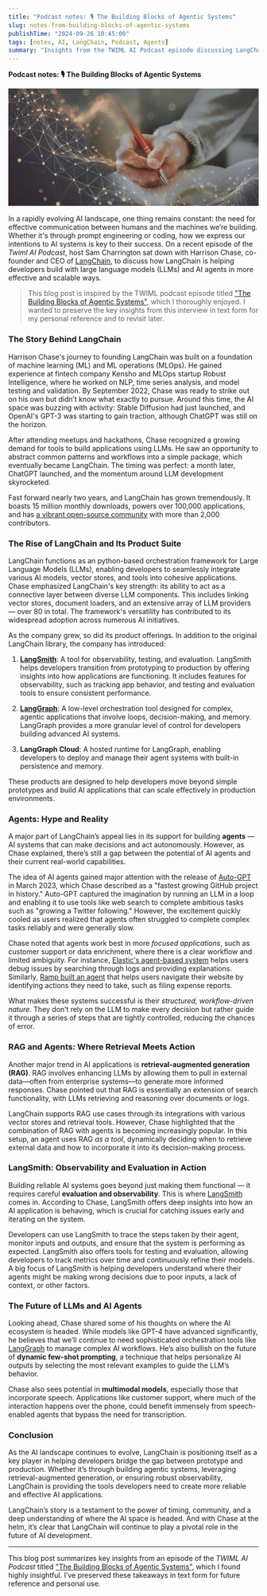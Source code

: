 ```yaml
---
title: "Podcast notes: 🎙 The Building Blocks of Agentic Systems"
slug: notes-from-building-blocks-of-agentic-systems
publishTime: "2024-09-26 10:45:00"
tags: [notes, AI, LangChain, Podcast, Agents]
summary: "Insights from the TWIML AI Podcast episode discussing LangChain and its role in AI development."
---
```

**Podcast notes: 🎙 The Building Blocks of Agentic Systems**

![A hand with a pen writing in a notebook, decorated with futuristic lines](./header.webp)

In a rapidly evolving AI landscape, one thing remains constant: the need for effective communication between humans and the machines we’re building. Whether it's through prompt engineering or coding, how we express our intentions to AI systems is key to their success. On a recent episode of the *Twiml AI Podcast*, host Sam Charrington sat down with Harrison Chase, co-founder and CEO of [LangChain](https://www.langchain.com/), to discuss how LangChain is helping developers build with large language models (LLMs) and AI agents in more effective and scalable ways.

> This blog post is inspired by the TWIML podcast episode titled ["The Building Blocks of Agentic Systems"](https://twimlai.com/podcast/twimlai/the-building-blocks-of-agentic-systems/), which I thoroughly enjoyed. I wanted to preserve the key insights from this interview in text form for my personal reference and to revisit later.

### The Story Behind LangChain

Harrison Chase's journey to founding LangChain was built on a foundation of machine learning (ML) and ML operations (MLOps). He gained experience at fintech company Kensho and MLOps startup Robust Intelligence, where he worked on NLP, time series analysis, and model testing and validation. By September 2022, Chase was ready to strike out on his own but didn’t know what exactly to pursue. Around this time, the AI space was buzzing with activity: Stable Diffusion had just launched, and OpenAI's GPT-3 was starting to gain traction, although ChatGPT was still on the horizon.

After attending meetups and hackathons, Chase recognized a growing demand for tools to build applications using LLMs. He saw an opportunity to abstract common patterns and workflows into a simple package, which eventually became LangChain. The timing was perfect: a month later, ChatGPT launched, and the momentum around LLM development skyrocketed. 

Fast forward nearly two years, and LangChain has grown tremendously. It boasts 15 million monthly downloads, powers over 100,000 applications, and has [a vibrant open-source community](https://github.com/langchain-ai) with more than 2,000 contributors.

### The Rise of LangChain and Its Product Suite

LangChain functions as an python-based orchestration framework for Large Language Models (LLMs), enabling developers to seamlessly integrate various AI models, vector stores, and tools into cohesive applications. Chase emphasized LangChain's key strength: its ability to act as a connective layer between diverse LLM components. This includes linking vector stores, document loaders, and an extensive array of LLM providers — over 80 in total. The framework's versatility has contributed to its widespread adoption across numerous AI initiatives.

As the company grew, so did its product offerings. In addition to the original LangChain library, the company has introduced:

1. [**LangSmith**](https://www.langchain.com/langsmith): A tool for observability, testing, and evaluation. LangSmith helps developers transition from prototyping to production by offering insights into how applications are functioning. It includes features for observability, such as tracking app behavior, and testing and evaluation tools to ensure consistent performance.
   
2. [**LangGraph**](https://www.langchain.com/langgraph): A low-level orchestration tool designed for complex, agentic applications that involve loops, decision-making, and memory. LangGraph provides a more granular level of control for developers building advanced AI systems. 

3. **LangGraph Cloud**: A hosted runtime for LangGraph, enabling developers to deploy and manage their agent systems with built-in persistence and memory.

These products are designed to help developers move beyond simple prototypes and build AI applications that can scale effectively in production environments.

### Agents: Hype and Reality

A major part of LangChain’s appeal lies in its support for building **agents** — AI systems that can make decisions and act autonomously. However, as Chase explained, there’s still a gap between the potential of AI agents and their current real-world capabilities.

The idea of AI agents gained major attention with the release of [Auto-GPT](https://github.com/Significant-Gravitas/AutoGPT) in March 2023, which Chase described as a "fastest growing GitHub project in history." Auto-GPT captured the imagination by running an LLM in a loop and enabling it to use tools like web search to complete ambitious tasks such as "growing a Twitter following." However, the excitement quickly cooled as users realized that agents often struggled to complete complex tasks reliably and were generally slow.

Chase noted that agents work best in more _focused applications_, such as customer support or data enrichment, where there is a clear workflow and limited ambiguity. For instance, [Elastic's agent-based system](https://www.elastic.co/elastic-agent) helps users debug issues by searching through logs and providing explanations. Similarly, [Ramp built an agent](https://ramp.com/blog/ramp-finance-automation-platform) that helps users navigate their website by identifying actions they need to take, such as filing expense reports.

What makes these systems successful is their _structured, workflow-driven nature_. They don’t rely on the LLM to make every decision but rather guide it through a series of steps that are tightly controlled, reducing the chances of error.

### RAG and Agents: Where Retrieval Meets Action

Another major trend in AI applications is **retrieval-augmented generation (RAG)**. RAG involves enhancing LLMs by allowing them to pull in external data—often from enterprise systems—to generate more informed responses. Chase pointed out that RAG is essentially an extension of search functionality, with LLMs retrieving and reasoning over documents or logs.

LangChain supports RAG use cases through its integrations with various vector stores and retrieval tools. However, Chase highlighted that the combination of RAG with agents is becoming increasingly popular. In this setup, an agent uses RAG _as a tool_, dynamically deciding when to retrieve external data and how to incorporate it into its decision-making process.

### LangSmith: Observability and Evaluation in Action

Building reliable AI systems goes beyond just making them functional — it requires careful **evaluation and observability**. This is where [LangSmith](https://www.langchain.com/langsmith) comes in. According to Chase, LangSmith offers deep insights into how an AI application is behaving, which is crucial for catching issues early and iterating on the system.

Developers can use LangSmith to trace the steps taken by their agent, monitor inputs and outputs, and ensure that the system is performing as expected. LangSmith also offers tools for testing and evaluation, allowing developers to track metrics over time and continuously refine their models. A big focus of LangSmith is helping developers understand where their agents might be making wrong decisions due to poor inputs, a lack of context, or other factors.

### The Future of LLMs and AI Agents

Looking ahead, Chase shared some of his thoughts on where the AI ecosystem is headed. While models like GPT-4 have advanced significantly, he believes that we’ll continue to need sophisticated orchestration tools like [LangGraph](https://www.langchain.com/langgraph) to manage complex AI workflows. He’s also bullish on the future of **dynamic few-shot prompting**, a technique that helps personalize AI outputs by selecting the most relevant examples to guide the LLM’s behavior.

Chase also sees potential in **multimodal models**, especially those that incorporate speech. Applications like customer support, where much of the interaction happens over the phone, could benefit immensely from speech-enabled agents that bypass the need for transcription.

### Conclusion

As the AI landscape continues to evolve, LangChain is positioning itself as a key player in helping developers bridge the gap between prototype and production. Whether it’s through building agentic systems, leveraging retrieval-augmented generation, or ensuring robust observability, LangChain is providing the tools developers need to create more reliable and effective AI applications.

LangChain’s story is a testament to the power of timing, community, and a deep understanding of where the AI space is headed. And with Chase at the helm, it’s clear that LangChain will continue to play a pivotal role in the future of AI development.

---

This blog post summarizes key insights from an episode of the *TWIML AI Podcast* titled ["The Building Blocks of Agentic Systems"](https://twimlai.com/podcast/twimlai/the-building-blocks-of-agentic-systems/), which I found highly insightful. I’ve preserved these takeaways in text form for future reference and personal use.